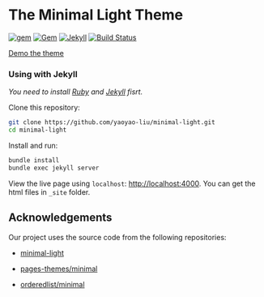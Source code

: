 # The Minimal Light Theme

[![gem](https://img.shields.io/gem/v/minimal-light)](https://rubygems.org/gems/minimal-light)
[![Gem](https://img.shields.io/gem/dt/jekyll-theme-minimal-academic)](https://rubygems.org/gems/minimal-light)
[![Jekyll](https://img.shields.io/badge/jekyll-%3E%3D%203.5-orange.svg)](https://jekyllrb.com/)
[![Build Status](https://travis-ci.com/yaoyao-liu/minimal-light.svg?branch=master)](https://travis-ci.com/yaoyao-liu/minimal-light)

[Demo the theme](https://miracle-qi.github.io/)
 

### Using with Jekyll

*You need to install [Ruby](https://www.ruby-lang.org/en/) and [Jekyll](https://jekyllrb.com/) fisrt.*

Clone this repository:

```bash
git clone https://github.com/yaoyao-liu/minimal-light.git
cd minimal-light
```
Install and run:

```bash
bundle install
bundle exec jekyll server
```
View the live page using `localhost`:
<http://localhost:4000>. You can get the html files in `_site` folder.



## Acknowledgements

Our project uses the source code from the following repositories:
* [minimal-light](https://github.com/yaoyao-liu/minimal-light)

* [pages-themes/minimal](https://github.com/pages-themes/minimal)

* [orderedlist/minimal](https://github.com/orderedlist/minimal)
